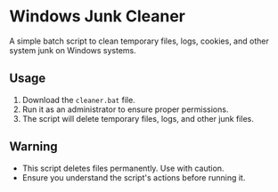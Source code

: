 # Windows Junk Cleaner
A simple batch script to clean temporary files, logs, cookies, and other system junk on Windows systems.

## Usage
1. Download the `cleaner.bat` file.
2. Run it as an administrator to ensure proper permissions.
3. The script will delete temporary files, logs, and other junk files.

## Warning
- This script deletes files permanently. Use with caution.
- Ensure you understand the script's actions before running it.
